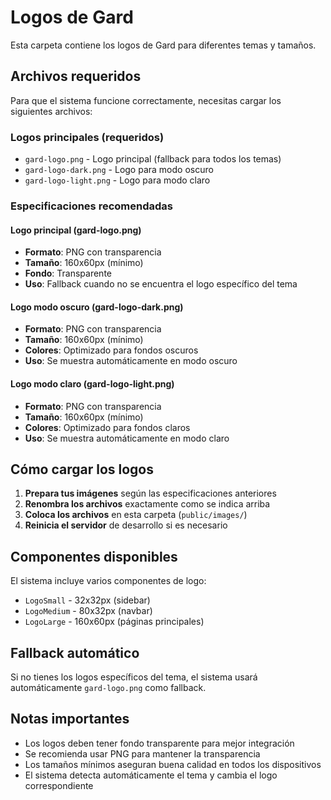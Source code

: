 # Logos de Gard

Esta carpeta contiene los logos de Gard para diferentes temas y tamaños.

## Archivos requeridos

Para que el sistema funcione correctamente, necesitas cargar los siguientes archivos:

### Logos principales (requeridos)
- `gard-logo.png` - Logo principal (fallback para todos los temas)
- `gard-logo-dark.png` - Logo para modo oscuro
- `gard-logo-light.png` - Logo para modo claro

### Especificaciones recomendadas

#### Logo principal (gard-logo.png)
- **Formato**: PNG con transparencia
- **Tamaño**: 160x60px (mínimo)
- **Fondo**: Transparente
- **Uso**: Fallback cuando no se encuentra el logo específico del tema

#### Logo modo oscuro (gard-logo-dark.png)
- **Formato**: PNG con transparencia
- **Tamaño**: 160x60px (mínimo)
- **Colores**: Optimizado para fondos oscuros
- **Uso**: Se muestra automáticamente en modo oscuro

#### Logo modo claro (gard-logo-light.png)
- **Formato**: PNG con transparencia
- **Tamaño**: 160x60px (mínimo)
- **Colores**: Optimizado para fondos claros
- **Uso**: Se muestra automáticamente en modo claro

## Cómo cargar los logos

1. **Prepara tus imágenes** según las especificaciones anteriores
2. **Renombra los archivos** exactamente como se indica arriba
3. **Coloca los archivos** en esta carpeta (`public/images/`)
4. **Reinicia el servidor** de desarrollo si es necesario

## Componentes disponibles

El sistema incluye varios componentes de logo:

- `LogoSmall` - 32x32px (sidebar)
- `LogoMedium` - 80x32px (navbar)
- `LogoLarge` - 160x60px (páginas principales)

## Fallback automático

Si no tienes los logos específicos del tema, el sistema usará automáticamente `gard-logo.png` como fallback.

## Notas importantes

- Los logos deben tener fondo transparente para mejor integración
- Se recomienda usar PNG para mantener la transparencia
- Los tamaños mínimos aseguran buena calidad en todos los dispositivos
- El sistema detecta automáticamente el tema y cambia el logo correspondiente 